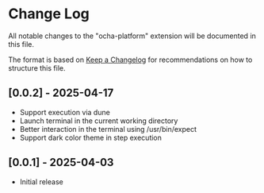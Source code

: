 # Change Log

All notable changes to the "ocha-platform" extension will be
documented in this file.

The format is based on [Keep a Changelog](http://keepachangelog.com/)
for recommendations on how to structure this file.

## [0.0.2] - 2025-04-17

- Support execution via dune
- Launch terminal in the current working directory
- Better interaction in the terminal using /usr/bin/expect
- Support dark color theme in step execution

## [0.0.1] - 2025-04-03

- Initial release
